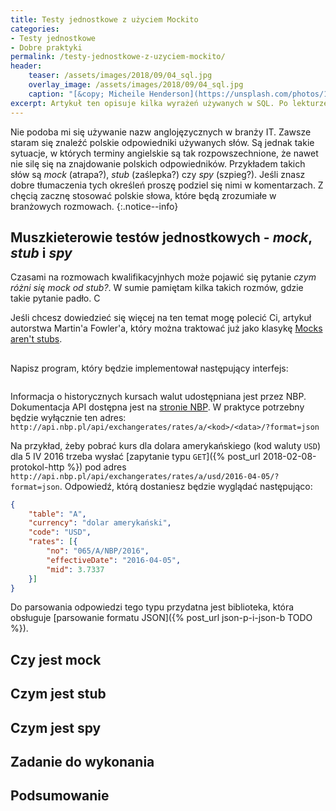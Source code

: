 ```yaml
---
title: Testy jednostkowe z użyciem Mockito
categories:
- Testy jednostkowe
- Dobre praktyki
permalink: /testy-jednostkowe-z-uzyciem-mockito/
header:
    teaser: /assets/images/2018/09/04_sql.jpg
    overlay_image: /assets/images/2018/09/04_sql.jpg
    caption: "[&copy; Micheile Henderson](https://unsplash.com/photos/1SjD5ZEiUsA)"
excerpt: Artykuł ten opisuje kilka wyrażeń używanych w SQL. Po lekturze będziesz wiedzieć jak używać i do czego służą `DISTINCT`, `AS` czy `UNION`. Poznasz także sposoby na sortowanie i ograniczanie wyników przy użyciu `ORDER BY` i `LIMIT`. Na końcu artykułu czekają na Ciebie zadania z przykładowymi rozwiązaniami, które pomogą Ci utrwalić zdobytą wiedzę.
---
```


Nie podoba mi się używanie nazw anglojęzycznych w branży IT. Zawsze staram się znaleźć polskie odpowiedniki używanych słów. Są jednak takie sytuacje, w których terminy angielskie są tak rozpowszechnione, że nawet nie silę się na znajdowanie polskich odpowiedników. Przykładem takich słów są _mock_ (atrapa?), _stub_ (zaślepka?) czy _spy_ (szpieg?). Jeśli znasz dobre tłumaczenia tych określeń proszę podziel się nimi w komentarzach. Z chęcią zacznę stosować polskie słowa, które będą zrozumiałe w branżowych rozmowach.
{:.notice--info}

## Muszkieterowie testów jednostkowych - _mock_, _stub_ i _spy_

Czasami na rozmowach kwalifikacyjnhych może pojawić się pytanie _czym różni się mock od stub?_. W sumie pamiętam kilka takich rozmów, gdzie takie pytanie padło. C

Jeśli chcesz dowiedzieć się więcej na ten temat mogę polecić Ci, artykuł autorstwa Martin'a Fowler'a, który można traktować już jako klasykę [Mocks aren't stubs](https://martinfowler.com/articles/mocksArentStubs.html).

## 

Napisz program, który będzie implementował następujący interfejs:

```java
```

Informacja o historycznych kursach walut udostępniana jest przez NBP. Dokumentacja API dostępna jest na [stronie NBP](http://api.nbp.pl/#kursyWalut). W praktyce potrzebny będzie wyłącznie ten adres:
`http://api.nbp.pl/api/exchangerates/rates/a/<kod>/<data>/?format=json`

Na przykład, żeby pobrać kurs dla dolara amerykańskiego (kod waluty `USD`) dla 5 IV 2016 trzeba wysłać [zapytanie typu `GET`]({% post_url 2018-02-08-protokol-http %}) pod adres `http://api.nbp.pl/api/exchangerates/rates/a/usd/2016-04-05/?format=json`. Odpowiedź, którą dostaniesz będzie wyglądać następująco:

```json
{
	"table": "A",
    "currency": "dolar amerykański",
    "code": "USD",
    "rates": [{
		"no": "065/A/NBP/2016",
		"effectiveDate": "2016-04-05",
		"mid": 3.7337
	}]
}
```

Do parsowania odpowiedzi tego typu przydatna jest biblioteka, która obsługuje [parsowanie formatu JSON]({% post_url json-p-i-json-b TODO %}).

## Czy jest mock

## Czym jest stub

## Czym jest spy

## Zadanie do wykonania


## Podsumowanie

